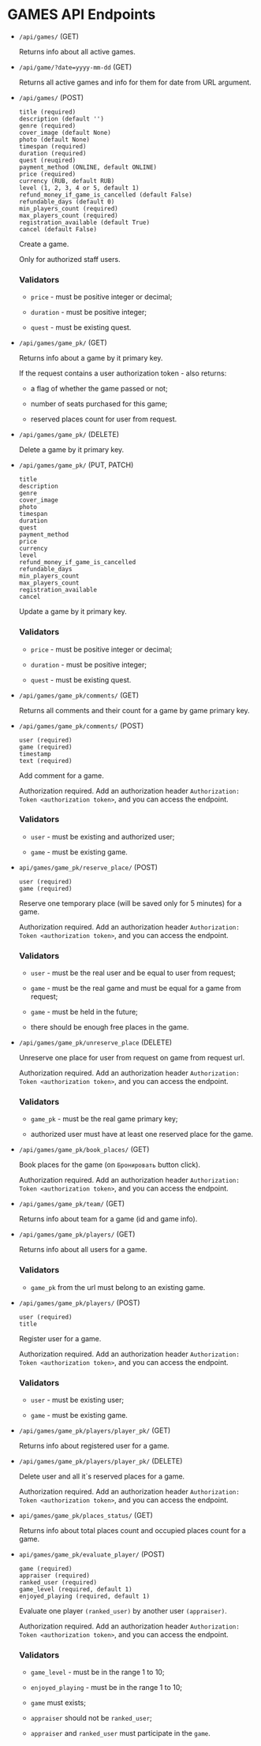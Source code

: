 # GAMES API Endpoints

- ```/api/games/``` (GET)

    Returns info about all active games.

- ```/api/game/?date=yyyy-mm-dd``` (GET)

    Returns all active games and info for them for date from URL argument.

- ```/api/games/``` (POST)

    ```
    title (required)
    description (default '')
    genre (required)
    cover_image (default None)
    photo (default None)
    timespan (required)
    duration (required)
    quest (reuqired)
    payment_method (ONLINE, default ONLINE)
    price (required)
    currency (RUB, default RUB)
    level (1, 2, 3, 4 or 5, default 1)
    refund_money_if_game_is_cancelled (default False)
    refundable_days (default 0)
    min_players_count (required)
    max_players_count (required)
    registration_available (default True)
    cancel (default False)
    ```

    Create a game.

    Only for authorized staff users.

    ### Validators

    - ```price``` - must be positive integer or decimal;

    - ```duration``` - must be positive integer;

    - ```quest``` - must be existing quest.

- ```/api/games/game_pk/``` (GET)

    Returns info about a game by it primary key.

    If the request contains a user authorization token - also returns:

    - a flag of whether the game passed or not;

    - number of seats purchased for this game;
    
    - reserved places count for user from request.

- ```/api/games/game_pk/``` (DELETE)

    Delete a game by it primary key.

- ```/api/games/game_pk/``` (PUT, PATCH)

    ```
    title
    description
    genre
    cover_image
    photo
    timespan
    duration
    quest
    payment_method
    price
    currency
    level
    refund_money_if_game_is_cancelled
    refundable_days
    min_players_count
    max_players_count
    registration_available
    cancel
    ```

    Update a game by it primary key.

    ### Validators

    - ```price``` - must be positive integer or decimal;

    - ```duration``` - must be positive integer;

    - ```quest``` - must be existing quest.

- ```/api/games/game_pk/comments/``` (GET)

    Returns all comments and their count for a game by game primary key.

- ```/api/games/game_pk/comments/``` (POST)

    ```
    user (required)
    game (required)
    timestamp
    text (required)
    ```

    Add comment for a game. 

    Authorization required. Add an authorization header ```Authorization: Token <authorization token>```, and you can 
    access the endpoint.

    ### Validators

    - ```user``` - must be existing and authorized user;

    - ```game``` - must be existing game.

- ```api/games/game_pk/reserve_place/``` (POST)

    ```
    user (required)
    game (required)
    ```

    Reserve one temporary place (will be saved only for 5 minutes) for a game.

    Authorization required. Add an authorization header ```Authorization: Token <authorization token>```, and you can 
    access the endpoint.

    ### Validators

    - ```user``` - must be the real user and be equal to user from request;

    - ```game``` - must be the real game and must be equal for a game from request;

    - ```game``` - must be held in the future;

    - there should be enough free places in the game.

- ```/api/games/game_pk/unreserve_place``` (DELETE)

    Unreserve one place for user from request on game from request url.

    Authorization required. Add an authorization header ```Authorization: Token <authorization token>```, and you can 
    access the endpoint.

    ### Validators

    - ```game_pk``` - must be the real game primary key;

    - authorized user must have at least one reserved place for the game.

- ```/api/games/game_pk/book_places/``` (GET)

    Book places for the game (on ```Бронировать``` button click).

    Authorization required. Add an authorization header ```Authorization: Token <authorization token>```, and you can 
    access the endpoint.

- ```/api/games/game_pk/team/``` (GET)

    Returns info about team for a game (id and game info).

- ```/api/games/game_pk/players/``` (GET)

    Returns info about all users for a game.

    ### Validators

    - ```game_pk``` from the url must belong to an existing game.

- ```/api/games/game_pk/players/``` (POST)

    ```
    user (required)
    title
    ```

    Register user for a game.

    Authorization required. Add an authorization header ```Authorization: Token <authorization token>```, and you can 
    access the endpoint.

    ### Validators

    - ```user``` - must be existing user;

    - ```game``` - must be existing game.

- ```/api/games/game_pk/players/player_pk/``` (GET)

    Returns info about registered user for a game.

- ```/api/games/game_pk/players/player_pk/``` (DELETE)

    Delete user and all it`s reserved places for a game.

    Authorization required. Add an authorization header ```Authorization: Token <authorization token>```, and you can 
    access the endpoint.

- ```api/games/game_pk/places_status/``` (GET)

    Returns info about total places count and occupied places count for a game.

- ```api/games/game_pk/evaluate_player/``` (POST)

    ```
    game (required)
    appraiser (required)
    ranked_user (required)
    game_level (required, default 1)
    enjoyed_playing (required, default 1)
    ```

    Evaluate one player ```(ranked_user)``` by another user ```(appraiser)```.

    Authorization required. Add an authorization header ```Authorization: Token <authorization token>```, and you can 
    access the endpoint.

    ### Validators

    - ```game_level``` - must be in the range 1 to 10;

    - ```enjoyed_playing``` - must be in the range 1 to 10;

    - ```game``` must exists;

    - ```appraiser``` should not be ```ranked_user```;

    - ```appraiser``` and ```ranked_user``` must participate in the ```game```.
